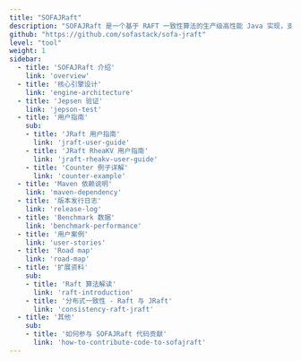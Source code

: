 ```yaml
---
title: "SOFAJRaft"
description: "SOFAJRaft 是一个基于 RAFT 一致性算法的生产级高性能 Java 实现，支持 MULTI-RAFT-GROUP，适用于高负载低延迟的场景。"
github: "https://github.com/sofastack/sofa-jraft"
level: "tool"
weight: 1
sidebar:
  - title: 'SOFAJRaft 介绍'
    link: 'overview'
  - title: '核心引擎设计'
    link: 'engine-architecture'
  - title: 'Jepsen 验证'
    link: 'jepson-test'
  - title: '用户指南'
    sub:
    - title: 'JRaft 用户指南'
      link: 'jraft-user-guide'
    - title: 'JRaft RheaKV 用户指南'
      link: 'jraft-rheakv-user-guide'
    - title: 'Counter 例子详解'
      link: 'counter-example'
  - title: 'Maven 依赖说明'
    link: 'maven-dependency'
  - title: '版本发行日志'
    link: 'release-log'
  - title: 'Benchmark 数据'
    link: 'benchmark-performance'
  - title: '用户案例'
    link: 'user-stories'
  - title: 'Road map'
    link: 'road-map'
  - title: '扩展资料'
    sub:
    - title: 'Raft 算法解读'
      link: 'raft-introduction'
    - title: '分布式一致性 - Raft 与 JRaft'
      link: 'consistency-raft-jraft'
  - title: '其他'
    sub:
    - title: '如何参与 SOFAJRaft 代码贡献'
      link: 'how-to-contribute-code-to-sofajraft'
---
```

